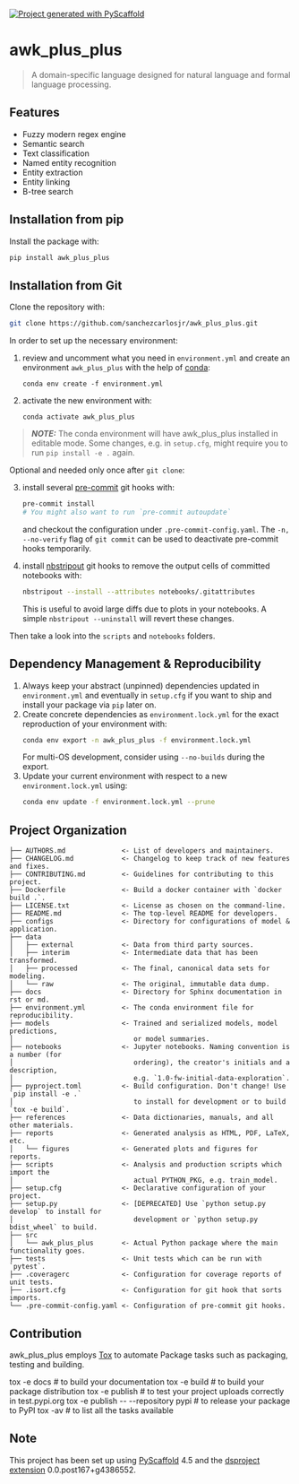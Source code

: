 [![Project generated with PyScaffold](https://img.shields.io/badge/-PyScaffold-005CA0?logo=pyscaffold)](https://pyscaffold.org/)
<!-- These are examples of badges you might also want to add to your README. Update the URLs accordingly.
[![Built Status](https://api.cirrus-ci.com/github/<USER>/awk_plus_plus.svg?branch=main)](https://cirrus-ci.com/github/<USER>/awk_plus_plus)
[![ReadTheDocs](https://readthedocs.org/projects/awk_plus_plus/badge/?version=latest)](https://awk_plus_plus.readthedocs.io/en/stable/)
[![Coveralls](https://img.shields.io/coveralls/github/<USER>/awk_plus_plus/main.svg)](https://coveralls.io/r/<USER>/awk_plus_plus)
[![PyPI-Server](https://img.shields.io/pypi/v/awk_plus_plus.svg)](https://pypi.org/project/awk_plus_plus/)
[![Conda-Forge](https://img.shields.io/conda/vn/conda-forge/awk_plus_plus.svg)](https://anaconda.org/conda-forge/awk_plus_plus)
[![Monthly Downloads](https://pepy.tech/badge/awk_plus_plus/month)](https://pepy.tech/project/awk_plus_plus)
[![Twitter](https://img.shields.io/twitter/url/http/shields.io.svg?style=social&label=Twitter)](https://twitter.com/awk_plus_plus)
-->

# awk_plus_plus

> A domain-specific language designed for natural language and formal language processing.

## Features
* Fuzzy modern regex engine
* Semantic search
* Text classification
* Named entity recognition
* Entity extraction
* Entity linking
* B-tree search 


## Installation from pip
Install the package with:
```bash
pip install awk_plus_plus
```

## Installation from Git
Clone the repository with:
```bash
git clone https://github.com/sanchezcarlosjr/awk_plus_plus.git
```

In order to set up the necessary environment:

1. review and uncomment what you need in `environment.yml` and create an environment `awk_plus_plus` with the help of [conda]:
   ```
   conda env create -f environment.yml
   ```
2. activate the new environment with:
   ```
   conda activate awk_plus_plus
   ```

> **_NOTE:_**  The conda environment will have awk_plus_plus installed in editable mode.
> Some changes, e.g. in `setup.cfg`, might require you to run `pip install -e .` again.


Optional and needed only once after `git clone`:

3. install several [pre-commit] git hooks with:
   ```bash
   pre-commit install
   # You might also want to run `pre-commit autoupdate`
   ```
   and checkout the configuration under `.pre-commit-config.yaml`.
   The `-n, --no-verify` flag of `git commit` can be used to deactivate pre-commit hooks temporarily.

4. install [nbstripout] git hooks to remove the output cells of committed notebooks with:
   ```bash
   nbstripout --install --attributes notebooks/.gitattributes
   ```
   This is useful to avoid large diffs due to plots in your notebooks.
   A simple `nbstripout --uninstall` will revert these changes.


Then take a look into the `scripts` and `notebooks` folders.

## Dependency Management & Reproducibility

1. Always keep your abstract (unpinned) dependencies updated in `environment.yml` and eventually
   in `setup.cfg` if you want to ship and install your package via `pip` later on.
2. Create concrete dependencies as `environment.lock.yml` for the exact reproduction of your
   environment with:
   ```bash
   conda env export -n awk_plus_plus -f environment.lock.yml
   ```
   For multi-OS development, consider using `--no-builds` during the export.
3. Update your current environment with respect to a new `environment.lock.yml` using:
   ```bash
   conda env update -f environment.lock.yml --prune
   ```
## Project Organization

```
├── AUTHORS.md              <- List of developers and maintainers.
├── CHANGELOG.md            <- Changelog to keep track of new features and fixes.
├── CONTRIBUTING.md         <- Guidelines for contributing to this project.
├── Dockerfile              <- Build a docker container with `docker build .`.
├── LICENSE.txt             <- License as chosen on the command-line.
├── README.md               <- The top-level README for developers.
├── configs                 <- Directory for configurations of model & application.
├── data
│   ├── external            <- Data from third party sources.
│   ├── interim             <- Intermediate data that has been transformed.
│   ├── processed           <- The final, canonical data sets for modeling.
│   └── raw                 <- The original, immutable data dump.
├── docs                    <- Directory for Sphinx documentation in rst or md.
├── environment.yml         <- The conda environment file for reproducibility.
├── models                  <- Trained and serialized models, model predictions,
│                              or model summaries.
├── notebooks               <- Jupyter notebooks. Naming convention is a number (for
│                              ordering), the creator's initials and a description,
│                              e.g. `1.0-fw-initial-data-exploration`.
├── pyproject.toml          <- Build configuration. Don't change! Use `pip install -e .`
│                              to install for development or to build `tox -e build`.
├── references              <- Data dictionaries, manuals, and all other materials.
├── reports                 <- Generated analysis as HTML, PDF, LaTeX, etc.
│   └── figures             <- Generated plots and figures for reports.
├── scripts                 <- Analysis and production scripts which import the
│                              actual PYTHON_PKG, e.g. train_model.
├── setup.cfg               <- Declarative configuration of your project.
├── setup.py                <- [DEPRECATED] Use `python setup.py develop` to install for
│                              development or `python setup.py bdist_wheel` to build.
├── src
│   └── awk_plus_plus       <- Actual Python package where the main functionality goes.
├── tests                   <- Unit tests which can be run with `pytest`.
├── .coveragerc             <- Configuration for coverage reports of unit tests.
├── .isort.cfg              <- Configuration for git hook that sorts imports.
└── .pre-commit-config.yaml <- Configuration of pre-commit git hooks.
```

## Contribution
awk_plus_plus employs [Tox](https://tox.wiki/en/stable/) to automate Package tasks such as packaging, testing and building.

tox -e docs  # to build your documentation
tox -e build  # to build your package distribution
tox -e publish  # to test your project uploads correctly in test.pypi.org
tox -e publish -- --repository pypi  # to release your package to PyPI
tox -av  # to list all the tasks available

<!-- pyscaffold-notes -->

## Note

This project has been set up using [PyScaffold] 4.5 and the [dsproject extension] 0.0.post167+g4386552.

[conda]: https://docs.conda.io/
[pre-commit]: https://pre-commit.com/
[Jupyter]: https://jupyter.org/
[nbstripout]: https://github.com/kynan/nbstripout
[Google style]: http://google.github.io/styleguide/pyguide.html#38-comments-and-docstrings
[PyScaffold]: https://pyscaffold.org/
[dsproject extension]: https://github.com/pyscaffold/pyscaffoldext-dsproject
